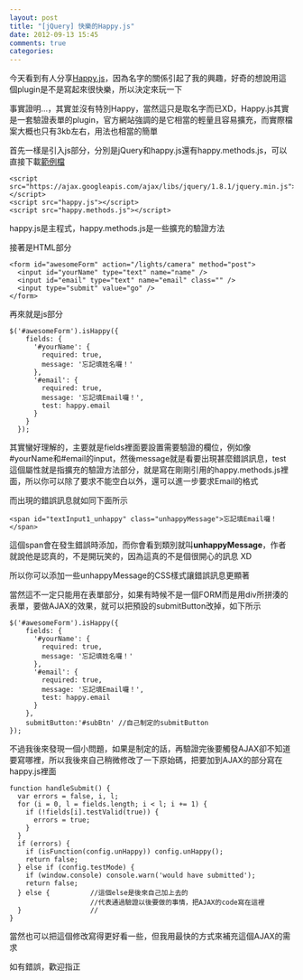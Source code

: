 ```yaml
---
layout: post
title: "[jQuery] 快樂的Happy.js"
date: 2012-09-13 15:45
comments: true
categories: 
---
```


今天看到有人分享<a href="http://happyjs.com/" target="_blank">Happy.js</a>，因為名字的關係引起了我的興趣，好奇的想說用這個plugin是不是寫起來很快樂，所以決定來玩一下

<!--more-->

事實證明...，其實並沒有特別Happy，當然這只是取名字而已XD，Happy.js其實是一套驗證表單的plugin，官方網站強調的是它相當的輕量且容易擴充，而實際檔案大概也只有3kb左右，用法也相當的簡單

首先一樣是引入js部分，分別是jQuery和happy.js還有happy.methods.js，可以直接下載<a href="http://github.com/andyet/Happy.js/zipball/master" target="_blank">範例檔</a>

	<script src="https://ajax.googleapis.com/ajax/libs/jquery/1.8.1/jquery.min.js"></script>
	<script src="happy.js"></script>
	<script src="happy.methods.js"></script>
	
happy.js是主程式，happy.methods.js是一些擴充的驗證方法

接著是HTML部分

	<form id="awesomeForm" action="/lights/camera" method="post">
      <input id="yourName" type="text" name="name" />
      <input id="email" type="text" name="email" class="" />
      <input type="submit" value="go" />
    </form>
	
再來就是js部分

	$('#awesomeForm').isHappy({
		fields: {
		  '#yourName': {
			required: true,
			message: '忘記填姓名囉！'
		  },
		  '#email': {
			required: true,
			message: '忘記填Email囉！',
			test: happy.email 
		  }
		}
	  });
	  
其實蠻好理解的，主要就是fields裡面要設置需要驗證的欄位，例如像#yourName和#email的input，然後message就是看要出現甚麼錯誤訊息，test這個屬性就是指擴充的驗證方法部分，就是寫在剛剛引用的happy.methods.js裡面，所以你可以除了要求不能空白以外，還可以進一步要求Email的格式

而出現的錯誤訊息就如同下面所示

	<span id=​"textInput1_unhappy" class=​"unhappyMessage">​忘記填Email囉！​</span>
	
這個span會在發生錯誤時添加，而你會看到類別就叫**unhappyMessage**，作者就說他是認真的，不是開玩笑的，因為這真的不是個很開心的訊息 XD

所以你可以添加一些unhappyMessage的CSS樣式讓錯誤訊息更顯著

當然這不一定只能用在表單部分，如果有時候不是一個FORM而是用div所拼湊的表單，要做AJAX的效果，就可以把預設的submitButton改掉，如下所示

	$('#awesomeForm').isHappy({
		fields: {
		  '#yourName': {
			required: true,
			message: '忘記填姓名囉！'
		  },
		  '#email': {
			required: true,
			message: '忘記填Email囉！',
			test: happy.email 
		  }
		},
		submitButton:'#subBtn' //自己制定的submitButton
	});
	  
不過我後來發現一個小問題，如果是制定的話，再驗證完後要觸發AJAX卻不知道要寫哪裡，所以我後來自己稍微修改了一下原始碼，把要加到AJAX的部分寫在happy.js裡面

	function handleSubmit() {
      var errors = false, i, l;
      for (i = 0, l = fields.length; i < l; i += 1) {
        if (!fields[i].testValid(true)) {
          errors = true;
        }
      }
      if (errors) {
        if (isFunction(config.unHappy)) config.unHappy();
        return false;
      } else if (config.testMode) {
        if (window.console) console.warn('would have submitted');
        return false;
      } else {          //這個else是後來自己加上去的
		                //代表通過驗證以後要做的事情，把AJAX的code寫在這裡
	  }					//
    }
	
當然也可以把這個修改寫得更好看一些，但我用最快的方式來補充這個AJAX的需求

如有錯誤，歡迎指正